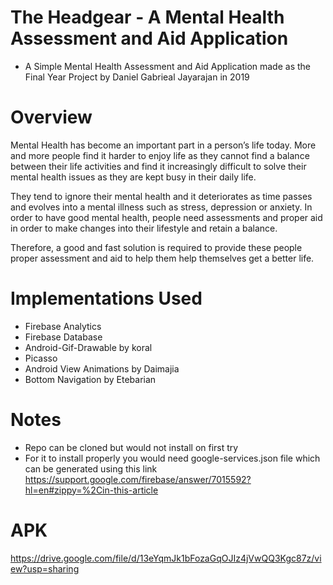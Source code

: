 # The Headgear - A Mental Health Assessment and Aid Application
- A Simple Mental Health Assessment and Aid Application made as the Final Year Project by Daniel Gabrieal Jayarajan in 2019

# Overview
Mental Health has become an important part in a person’s life today. More and more people find it harder to enjoy life as they cannot find a balance between their life activities and find it increasingly difficult to solve their mental health issues as they are kept busy in their daily life. 

They tend to ignore their mental health and it deteriorates as time passes and evolves into a mental illness such as stress, depression or anxiety. In order to have good mental health, people need assessments and proper aid in order to make changes into their lifestyle and retain a balance. 

Therefore, a good and fast solution is required to provide these people proper assessment and aid to help them help themselves get a better life. 

# Implementations Used
- Firebase Analytics
- Firebase Database
- Android-Gif-Drawable by koral
- Picasso
- Android View Animations by Daimajia
- Bottom Navigation by Etebarian

# Notes
- Repo can be cloned but would not install on first try
- For it to install properly you would need google-services.json file which can be generated using this link https://support.google.com/firebase/answer/7015592?hl=en#zippy=%2Cin-this-article

# APK
https://drive.google.com/file/d/13eYqmJk1bFozaGqOJIz4jVwQQ3Kgc87z/view?usp=sharing
